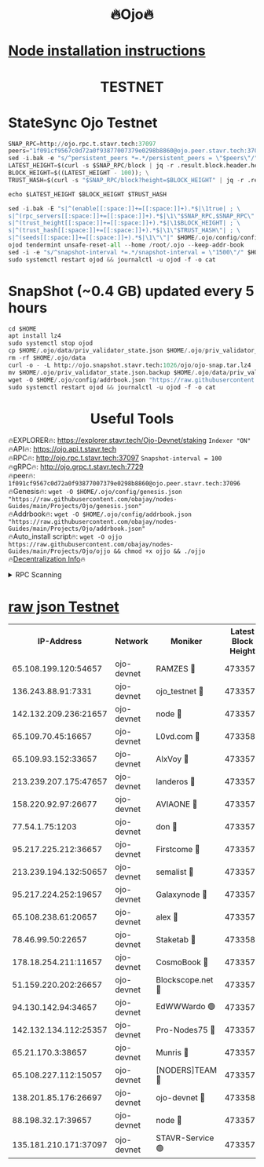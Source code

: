 <h1 align="center"> 🔥Ojo🔥</h1>

[Node installation instructions](https://github.com/obajay/nodes-Guides/tree/main/Projects/Ojo)
=

<h1 align="center"> TESTNET</h1>

# StateSync Ojo Testnet
```python
SNAP_RPC=http://ojo.rpc.t.stavr.tech:37097
peers="1f091cf9567c0d72a0f93877007379e0298b8860@ojo.peer.stavr.tech:37096"
sed -i.bak -e "s/^persistent_peers *=.*/persistent_peers = \"$peers\"/" $HOME/.ojo/config/config.toml
LATEST_HEIGHT=$(curl -s $SNAP_RPC/block | jq -r .result.block.header.height); \
BLOCK_HEIGHT=$((LATEST_HEIGHT - 100)); \
TRUST_HASH=$(curl -s "$SNAP_RPC/block?height=$BLOCK_HEIGHT" | jq -r .result.block_id.hash)

echo $LATEST_HEIGHT $BLOCK_HEIGHT $TRUST_HASH

sed -i.bak -E "s|^(enable[[:space:]]+=[[:space:]]+).*$|\1true| ; \
s|^(rpc_servers[[:space:]]+=[[:space:]]+).*$|\1\"$SNAP_RPC,$SNAP_RPC\"| ; \
s|^(trust_height[[:space:]]+=[[:space:]]+).*$|\1$BLOCK_HEIGHT| ; \
s|^(trust_hash[[:space:]]+=[[:space:]]+).*$|\1\"$TRUST_HASH\"| ; \
s|^(seeds[[:space:]]+=[[:space:]]+).*$|\1\"\"|" $HOME/.ojo/config/config.toml
ojod tendermint unsafe-reset-all --home /root/.ojo --keep-addr-book
sed -i -e "s/^snapshot-interval *=.*/snapshot-interval = \"1500\"/" $HOME/.ojo/config/app.toml
sudo systemctl restart ojod && journalctl -u ojod -f -o cat
```
# SnapShot (~0.4 GB) updated every 5 hours
```python
cd $HOME
apt install lz4
sudo systemctl stop ojod
cp $HOME/.ojo/data/priv_validator_state.json $HOME/.ojo/priv_validator_state.json.backup
rm -rf $HOME/.ojo/data
curl -o - -L http://ojo.snapshot.stavr.tech:1026/ojo/ojo-snap.tar.lz4 | lz4 -c -d - | tar -x -C $HOME/.ojo --strip-components 2
mv $HOME/.ojo/priv_validator_state.json.backup $HOME/.ojo/data/priv_validator_state.json
wget -O $HOME/.ojo/config/addrbook.json "https://raw.githubusercontent.com/obajay/nodes-Guides/main/Projects/Ojo/addrbook.json"
sudo systemctl restart ojod && journalctl -u ojod -f -o cat
```
 <h1 align="center"> Useful Tools</h1>

🔥EXPLORER🔥:        https://explorer.stavr.tech/Ojo-Devnet/staking        `Indexer "ON"` \
🔥API🔥:                     https://ojo.api.t.stavr.tech \
🔥RPC🔥:                    http://ojo.rpc.t.stavr.tech:37097              `Snapshot-interval = 100` \
🔥gRPC🔥:                  http://ojo.grpc.t.stavr.tech:7729 \
🔥peer🔥:                   `1f091cf9567c0d72a0f93877007379e0298b8860@ojo.peer.stavr.tech:37096` \
🔥Genesis🔥:    ```wget -O $HOME/.ojo/config/genesis.json "https://raw.githubusercontent.com/obajay/nodes-Guides/main/Projects/Ojo/genesis.json"``` \
🔥Addrbook🔥:    ```wget -O $HOME/.ojo/config/addrbook.json "https://raw.githubusercontent.com/obajay/nodes-Guides/main/Projects/Ojo/addrbook.json"``` \
🔥Auto_install script🔥: ```wget -O ojjo https://raw.githubusercontent.com/obajay/nodes-Guides/main/Projects/Ojo/ojjo && chmod +x ojjo && ./ojjo``` \
🔥[Decentralization Info](https://github.com/obajay/StateSync-snapshots/tree/main/Projects/Ojo/Decentralization)🔥



<details>
<summary>RPC Scanning</summary>

<h2 align="center"> We scan nodes in real time every 4 hours. And we provide the final result of RPC endpoints.
We cannot influence the operation of these nodes in any way. </h2>


```python
If Voting Power is higher than 0 --> then the Node is a validator of the network and may be subject to attack and be a potential threat to the chain.
```
```python
We marked such validators with a red symbol
```

</details>

[raw json Testnet](https://rpc-check.ojot.stavr.tech/ojot/rpc-ojot-result.json)
=


<table><tr><th>IP-Address</th><th>Network</th><th>Moniker</th><th>Latest Block Height</th><th>Earliest Block Height</th><th>Catching Up</th><th>Tx Index</th><th>Voting Power</th><th>Scan Time</th></tr><tr><td>65.108.199.120:54657</td><td>ojo-devnet</td><td>RAMZES 🔴</td><td>4733573</td><td>306156</td><td>False</td><td>on</td><td>15420</td><td>2023-12-30T16:28:28.137685700UTC</td></tr><tr><td>136.243.88.91:7331</td><td>ojo-devnet</td><td>ojo_testnet 🔴</td><td>4733574</td><td>308845</td><td>False</td><td>on</td><td>1000</td><td>2023-12-30T16:28:34.530056573UTC</td></tr><tr><td>142.132.209.236:21657</td><td>ojo-devnet</td><td>node 🔴</td><td>4733577</td><td>350001</td><td>False</td><td>on</td><td>1999</td><td>2023-12-30T16:28:50.464035809UTC</td></tr><tr><td>65.109.70.45:16657</td><td>ojo-devnet</td><td>L0vd.com 🔴</td><td>4733580</td><td>695918</td><td>False</td><td>off</td><td>998</td><td>2023-12-30T16:29:04.491066872UTC</td></tr><tr><td>65.109.93.152:33657</td><td>ojo-devnet</td><td>AlxVoy 🔴</td><td>4733577</td><td>2319801</td><td>False</td><td>on</td><td>4536782</td><td>2023-12-30T16:28:50.177060208UTC</td></tr><tr><td>213.239.207.175:47657</td><td>ojo-devnet</td><td>landeros 🔴</td><td>4733576</td><td>2714001</td><td>False</td><td>off</td><td>11083</td><td>2023-12-30T16:28:45.350902534UTC</td></tr><tr><td>158.220.92.97:26677</td><td>ojo-devnet</td><td>AVIAONE 🔴</td><td>4733576</td><td>2754001</td><td>False</td><td>on</td><td>13867</td><td>2023-12-30T16:28:45.131444035UTC</td></tr><tr><td>77.54.1.75:1203</td><td>ojo-devnet</td><td>don 🔴</td><td>4733578</td><td>2906401</td><td>False</td><td>on</td><td>10</td><td>2023-12-30T16:28:54.464720979UTC</td></tr><tr><td>95.217.225.212:36657</td><td>ojo-devnet</td><td>Firstcome 🔴</td><td>4733574</td><td>2985946</td><td>False</td><td>on</td><td>13566</td><td>2023-12-30T16:28:34.267614800UTC</td></tr><tr><td>213.239.194.132:50657</td><td>ojo-devnet</td><td>semalist 🔴</td><td>4733573</td><td>3223522</td><td>False</td><td>on</td><td>19037</td><td>2023-12-30T16:28:28.454112217UTC</td></tr><tr><td>95.217.224.252:19657</td><td>ojo-devnet</td><td>Galaxynode 🔴</td><td>4733579</td><td>3685492</td><td>False</td><td>on</td><td>11888</td><td>2023-12-30T16:28:59.425790500UTC</td></tr><tr><td>65.108.238.61:20657</td><td>ojo-devnet</td><td>alex 🔴</td><td>4733573</td><td>4158001</td><td>False</td><td>on</td><td>11359</td><td>2023-12-30T16:28:27.738927394UTC</td></tr><tr><td>78.46.99.50:22657</td><td>ojo-devnet</td><td>Staketab 🔴</td><td>4733580</td><td>4254801</td><td>False</td><td>on</td><td>1276</td><td>2023-12-30T16:29:04.720499039UTC</td></tr><tr><td>178.18.254.211:11657</td><td>ojo-devnet</td><td>CosmoBook 🔴</td><td>4733577</td><td>4392001</td><td>False</td><td>off</td><td>1057</td><td>2023-12-30T16:28:52.861856184UTC</td></tr><tr><td>51.159.220.202:26657</td><td>ojo-devnet</td><td>Blockscope.net 🔴</td><td>4733573</td><td>4425001</td><td>False</td><td>on</td><td>981</td><td>2023-12-30T16:28:27.353476387UTC</td></tr><tr><td>94.130.142.94:34657</td><td>ojo-devnet</td><td>EdWWWardo 🟢</td><td>4733577</td><td>4438946</td><td>False</td><td>on</td><td>0</td><td>2023-12-30T16:28:47.680877810UTC</td></tr><tr><td>142.132.134.112:25357</td><td>ojo-devnet</td><td>Pro-Nodes75 🔴</td><td>4733574</td><td>4633574</td><td>False</td><td>on</td><td>24651</td><td>2023-12-30T16:28:31.542591273UTC</td></tr><tr><td>65.21.170.3:38657</td><td>ojo-devnet</td><td>Munris 🔴</td><td>4733574</td><td>4633574</td><td>False</td><td>off</td><td>20123</td><td>2023-12-30T16:28:33.913839100UTC</td></tr><tr><td>65.108.227.112:15057</td><td>ojo-devnet</td><td>[NODERS]TEAM 🔴</td><td>4733579</td><td>4633579</td><td>False</td><td>off</td><td>9999</td><td>2023-12-30T16:28:59.767936076UTC</td></tr><tr><td>138.201.85.176:26697</td><td>ojo-devnet</td><td>ojo-devnet 🔴</td><td>4733580</td><td>4633579</td><td>False</td><td>on</td><td>1000024000</td><td>2023-12-30T16:29:04.149035329UTC</td></tr><tr><td>88.198.32.17:39657</td><td>ojo-devnet</td><td>node 🔴</td><td>4733578</td><td>4710001</td><td>False</td><td>on</td><td>81113</td><td>2023-12-30T16:28:54.703879492UTC</td></tr><tr><td>135.181.210.171:37097</td><td>ojo-devnet</td><td>STAVR-Service 🟢</td><td>4733573</td><td>4731601</td><td>False</td><td>on</td><td>0</td><td>2023-12-30T16:28:29.161872751UTC</td></tr></table>
